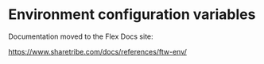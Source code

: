 # Environment configuration variables
[REACT_APP_MAPBOX_ACCESS_TOKEN]: "pk.eyJ1IjoibGl6LWd5bW5ldCIsImEiOiJjbGF0cWM0cGswMzVpM3dxdzh6d2lscTFnIn0.AVsETztQM4LdvWIjMPEr-Q"
[REACT_APP_GOOGLE_MAPS_API_KEY]: "AIzaSyCEfaoKn1azAFrgKTaIEZD8vZTL_tg50iQ"
[REACT_APP_SHARETRIBE_SDK_CLIENT_ID]:"1695bf65-6a11-4b11-b8e3-b481f7ce733f"
[SHARETRIBE_SDK_CLIENT_SECRET]: "bccb409def12308ef6ac091d494c3fa4f4dce9fd"
[REACT_APP_SHARETRIBE_MARKETPLACE_CURRENCY]: "USD"
[NODE_ENV]: "development"
[PORT]: "443"
[REACT_APP_SHARETRIBE_USING_SSL]: "True"
[REACT_APP_AVAILABILITY_ENABLED]: "True"
[REACT_APP_DEFAULT_SEARCHES_ENABLED]: "True"


Documentation moved to the Flex Docs site:

https://www.sharetribe.com/docs/references/ftw-env/

